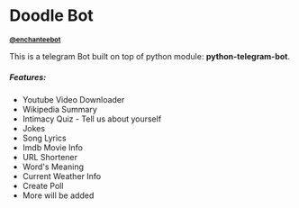<h1>Doodle Bot</h1>
<small>
    <strong>
        <u>@enchanteebot</u>
        </strong>
</small>
<p>
This is a telegram Bot built on top of python module: <strong>python-telegram-bot</strong>.
</p>

<h5>Features:</h5>
<ul>
    <li>Youtube Video Downloader</li>
    <li>Wikipedia Summary</li>
    <li>Intimacy Quiz - Tell us about yourself</li>
    <li>Jokes</li>
    <li>Song Lyrics</li>
    <li>Imdb Movie Info</li>
    <li>URL Shortener</li>
    <li>Word's Meaning</li>
    <li>Current Weather Info</li>
    <li>Create Poll</li>
    <li>More will be added</li>
</ul>
